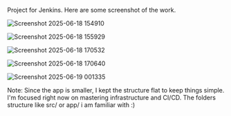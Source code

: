 Project for Jenkins. Here are some screenshot of the work.

![Screenshot 2025-06-18 154910](https://github.com/user-attachments/assets/d154f18a-aa52-4876-b899-40a6aac1e4e0)

![Screenshot 2025-06-18 155929](https://github.com/user-attachments/assets/020fec20-fef8-4d1d-b98e-f0d3ebd702db)

![Screenshot 2025-06-18 170532](https://github.com/user-attachments/assets/eea6b73d-9b1d-411d-88e3-e9c04fd38900)

![Screenshot 2025-06-18 170640](https://github.com/user-attachments/assets/2f3eab98-95d5-40d7-8ef7-c3a8121e4519)

![Screenshot 2025-06-19 001335](https://github.com/user-attachments/assets/1f0bdd6f-94a7-424d-bd8e-6e08ee4cbc70)

Note:
Since the app is smaller, I kept the structure flat to keep things simple. I'm focused right now on mastering infrastructure and CI/CD. The folders structure like src/ or app/ i am familiar with :)
